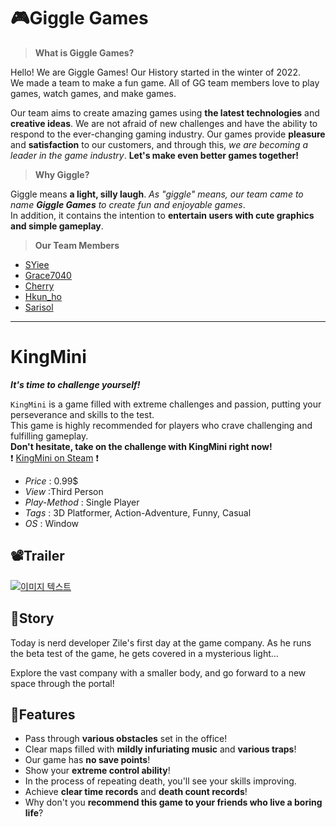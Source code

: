 # 🎮Giggle Games
> **What is Giggle Games?**  

Hello! We are Giggle Games! Our History started in the winter of 2022.  
We made a team to make a fun game. All of GG team members love to play games, watch games, and make games.  

Our team aims to create amazing games using **the latest technologies** and **creative ideas**. We are not afraid of new challenges and have the ability to respond to the ever-changing gaming industry. Our games provide **pleasure** and **satisfaction** to our customers, and through this, *we are becoming a leader in the game industry*. **Let's make even better games together!**

> **Why Giggle?**  
 
Giggle means **a light, silly laugh**. *As "giggle" means, our team came to name **Giggle Games** to create fun and enjoyable games*.  
In addition, it contains the intention to **entertain users with cute graphics and simple gameplay**.


> **Our Team Members**
- [SYiee](https://github.com/SYiee)
- [Grace7040](https://github.com/grace7040)
- [Cherry](https://github.com/CHERISH61111)
- [Hkun_ho](https://velog.io/@hkun_ho/about)
- [Sarisol](https://github.com/Sarisol0510)


---
# KingMini

***It's time to challenge yourself!***

`KingMini` is a game filled with extreme challenges and passion, putting your perseverance and skills to the test.   
This game is highly recommended for players who crave challenging and fulfilling gameplay.  
**Don't hesitate, take on the challenge with KingMini right now!**  
❗ [KingMini on Steam](https://store.steampowered.com/app/2336310/KingMini/) ❗

- *Price* : 0.99$
- *View* :Third Person
- *Play-Method* : Single Player
- *Tags* : 3D Platformer, Action-Adventure, Funny, Casual
- *OS* : Window

## 📽️Trailer
[![이미지 텍스트](http://img.youtube.com/vi/Z_AtXHbdEzY/0.jpg)](https://www.youtube.com/watch?v=Z_AtXHbdEzY)

## 📖Story
Today is nerd developer Zile's first day at the game company. As he runs the beta test of the game, he gets covered in a mysterious light...

Explore the vast company with a smaller body, and go forward to a new space through the portal!


## 📌Features

- Pass through **various obstacles** set in the office!
- Clear maps filled with **mildly infuriating music** and **various traps**!
- Our game has **no save points**!
- Show your **extreme control ability**!
- In the process of repeating death, you'll see your skills improving.
- Achieve **clear time records** and **death count records**!
- Why don't you **recommend this game to your friends who live a boring life**?  


